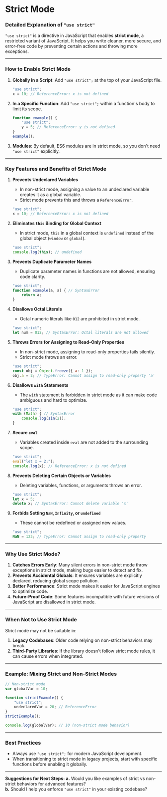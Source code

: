 # Strict Mode
### Detailed Explanation of `"use strict"`

`"use strict"` is a directive in JavaScript that enables **strict mode**, a restricted variant of JavaScript. It helps you write cleaner, more secure, and error-free code by preventing certain actions and throwing more exceptions.

---

### **How to Enable Strict Mode**

1. **Globally in a Script**: Add `"use strict";` at the top of your JavaScript file.
   ```javascript
   "use strict";
   x = 10; // ReferenceError: x is not defined
   ```

2. **In a Specific Function**: Add `"use strict";` within a function's body to limit its scope.
   ```javascript
   function example() {
       "use strict";
       y = 5; // ReferenceError: y is not defined
   }
   example();
   ```

3. **Modules**: By default, ES6 modules are in strict mode, so you don't need `"use strict"` explicitly.

---

### **Key Features and Benefits of Strict Mode**

1. **Prevents Undeclared Variables**
   - In non-strict mode, assigning a value to an undeclared variable creates it as a global variable.
   - Strict mode prevents this and throws a `ReferenceError`.
   ```javascript
   "use strict";
   x = 10; // ReferenceError: x is not defined
   ```

2. **Eliminates `this` Binding for Global Context**
   - In strict mode, `this` in a global context is `undefined` instead of the global object (`window` or `global`).
   ```javascript
   "use strict";
   console.log(this); // undefined
   ```

3. **Prevents Duplicate Parameter Names**
   - Duplicate parameter names in functions are not allowed, ensuring code clarity.
   ```javascript
   "use strict";
   function example(a, a) { // SyntaxError
       return a;
   }
   ```

4. **Disallows Octal Literals**
   - Octal numeric literals like `012` are prohibited in strict mode.
   ```javascript
   "use strict";
   let num = 012; // SyntaxError: Octal literals are not allowed
   ```

5. **Throws Errors for Assigning to Read-Only Properties**
   - In non-strict mode, assigning to read-only properties fails silently.
   - Strict mode throws an error.
   ```javascript
   "use strict";
   const obj = Object.freeze({ a: 1 });
   obj.a = 2; // TypeError: Cannot assign to read-only property 'a'
   ```

6. **Disallows `with` Statements**
   - The `with` statement is forbidden in strict mode as it can make code ambiguous and hard to optimize.
   ```javascript
   "use strict";
   with (Math) { // SyntaxError
       console.log(sin(2));
   }
   ```

7. **Secure `eval`**
   - Variables created inside `eval` are not added to the surrounding scope.
   ```javascript
   "use strict";
   eval("let x = 2;");
   console.log(x); // ReferenceError: x is not defined
   ```

8. **Prevents Deleting Certain Objects or Variables**
   - Deleting variables, functions, or arguments throws an error.
   ```javascript
   "use strict";
   let x = 5;
   delete x; // SyntaxError: Cannot delete variable 'x'
   ```

9. **Forbids Setting `NaN`, `Infinity`, or `undefined`**
   - These cannot be redefined or assigned new values.
   ```javascript
   "use strict";
   NaN = 123; // TypeError: Cannot assign to read-only property
   ```

---

### **Why Use Strict Mode?**

1. **Catches Errors Early**: Many silent errors in non-strict mode throw exceptions in strict mode, making bugs easier to detect and fix.
2. **Prevents Accidental Globals**: It ensures variables are explicitly declared, reducing global scope pollution.
3. **Better Performance**: Strict mode makes it easier for JavaScript engines to optimize code.
4. **Future-Proof Code**: Some features incompatible with future versions of JavaScript are disallowed in strict mode.

---

### **When Not to Use Strict Mode**
Strict mode may not be suitable in:
1. **Legacy Codebases**: Older code relying on non-strict behaviors may break.
2. **Third-Party Libraries**: If the library doesn't follow strict mode rules, it can cause errors when integrated.

---

### Example: Mixing Strict and Non-Strict Modes
```javascript
// Non-strict mode
var globalVar = 10;

function strictExample() {
    "use strict";
    undeclaredVar = 20; // ReferenceError
}
strictExample();

console.log(globalVar); // 10 (non-strict mode behavior)
```

---

### Best Practices
- Always use `"use strict";` for modern JavaScript development.
- When transitioning to strict mode in legacy projects, start with specific functions before enabling it globally.

---

**Suggestions for Next Steps:**
**a.** Would you like examples of strict vs non-strict behaviors for advanced features?  
**b.** Should I help you enforce `"use strict"` in your existing codebase?